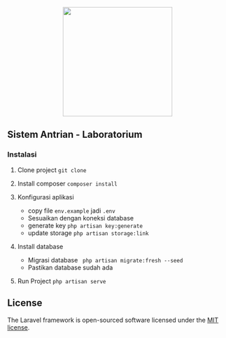 <p align="center"><img width="250px" src="https://inspima.com/images/logo-i.png"></p>


## Sistem Antrian - Laboratorium

### Instalasi

1. Clone project ```git clone```
2. Install composer ```composer install```
3. Konfigurasi aplikasi
   - copy file ```env.example``` jadi ```.env```
   - Sesuaikan dengan koneksi database
   - generate key ```php artisan key:generate```
   - update storage ```php artisan storage:link```

4. Install database
   - Migrasi database ``` php artisan migrate:fresh --seed``` 
   - Pastikan database sudah ada
5. Run Project ```php artisan serve```

## License

The Laravel framework is open-sourced software licensed under the [MIT license](https://opensource.org/licenses/MIT).
